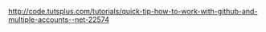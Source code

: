 http://code.tutsplus.com/tutorials/quick-tip-how-to-work-with-github-and-multiple-accounts--net-22574